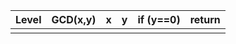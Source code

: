 
| Level | GCD(x,y) | x   | y   | if (y==0) | return |
| ----- | -------- | --- | --- | --------- | ------ |
|       |          |     |     |           |        |

